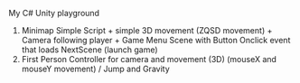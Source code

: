 My C# Unity playground

1. Minimap Simple Script + simple 3D movement (ZQSD movement) + Camera following player + Game Menu Scene with Button Onclick event that loads NextScene (launch game)
2. First Person Controller for camera and movement (3D) (mouseX and mouseY movement) / Jump and Gravity
